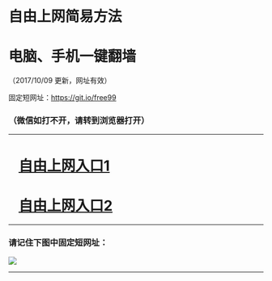 ﻿# 自由上网简易方法

# 电脑、手机一键翻墙

（2017/10/09 更新，网址有效）

固定短网址：https://git.io/free99

### （微信如打不开，请转到浏览器打开）


***





# &nbsp;&nbsp; <a href="http://ft1323118187.fwq-tz-1001.info/fwqtz01.html?t=100900112727 " target="_blank">自由上网入口1</a>
# &nbsp;&nbsp; <a href="http://ft2706224271.fwq-tz-1002.info/fwqtz02.html?t=100900132314 " target="_blank">自由上网入口2</a>
***

### 请记住下图中固定短网址：

<img src="https://s3-us-west-2.amazonaws.com/fwq-1001/yjfq-20170905okok.png" /> 


***

